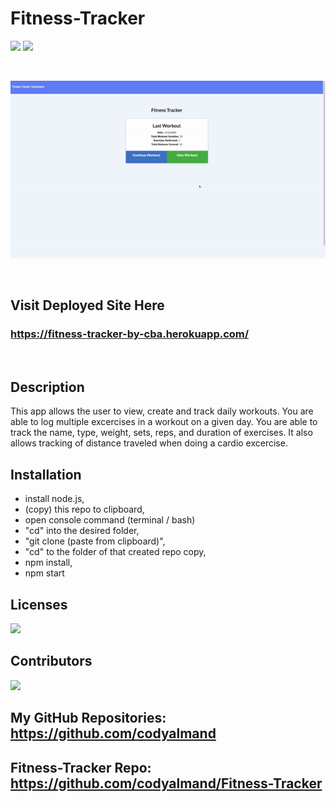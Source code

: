 # Fitness-Tracker

![](https://img.shields.io/badge/created%20by-CodyAlmand-red)
![](https://img.shields.io/badge/License-MIT-brightgreen)

<br>

![](https://github.com/codyalmand/Fitness-Tracker/blob/master/public/gif.gif)

<br>

## Visit Deployed Site Here
### https://fitness-tracker-by-cba.herokuapp.com/

<br>

## Description

This app allows the user to view, create and track daily workouts. You are able to log multiple excercises in a workout on a given day. You are able to track the name, type, weight, sets, reps, and duration of exercises. It also allows tracking of distance traveled when doing a cardio excercise. 


## Installation

* install node.js,
* (copy) this repo to clipboard,
* open console command (terminal / bash)
* "cd" into the desired folder,
* "git clone (paste from clipboard)",
* "cd" to the folder of that created repo copy,
* npm install,
* npm start


## Licenses

![](https://img.shields.io/badge/License-MIT-brightgreen)

## Contributors

![](https://img.shields.io/badge/created%20by-CodyAlmand-red)

## My GitHub Repositories: https://github.com/codyalmand

## Fitness-Tracker Repo: https://github.com/codyalmand/Fitness-Tracker

<br>

